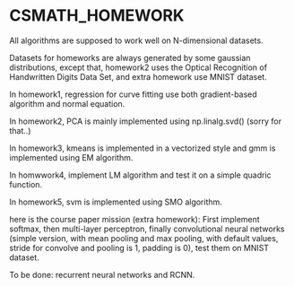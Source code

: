 # CSMATH_HOMEWORK
All algorithms are supposed to work well on N-dimensional datasets.

Datasets for homeworks are always generated by some gaussian distributions, except that, homework2 uses the Optical Recognition of Handwritten Digits Data Set, and extra homework use MNIST dataset.

In homework1, regression for curve fitting use both gradient-based algorithm and normal equation.

In homework2, PCA is mainly implemented using np.linalg.svd() (sorry for that..)

In homework3, kmeans is implemented in a vectorized style and gmm is implemented using EM algorithm.

In homwwork4, implement LM algorithm and test it on a simple quadric function.

In homework5, svm is implemented using SMO algorithm.


here is the course paper mission (extra homework):
First implement softmax, then multi-layer perceptron, finally convolutional neural networks (simple version, with mean pooling and max pooling, with default values, stride for convolve and pooling is 1, padding is 0), test them on MNIST dataset.


To be done: recurrent neural networks and RCNN.
